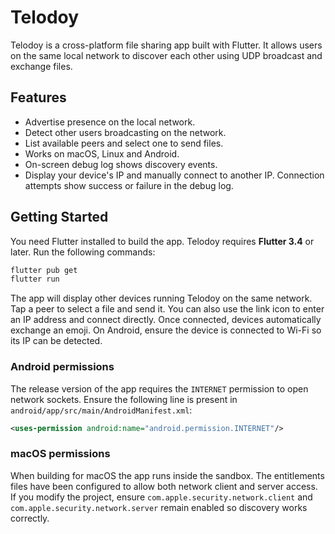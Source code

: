# Telodoy

Telodoy is a cross-platform file sharing app built with Flutter. It allows users on the same local network to discover each other using UDP broadcast and exchange files.

## Features

- Advertise presence on the local network.
- Detect other users broadcasting on the network.
- List available peers and select one to send files.
- Works on macOS, Linux and Android.
- On-screen debug log shows discovery events.
- Display your device's IP and manually connect to another IP. Connection
  attempts show success or failure in the debug log.


## Getting Started

You need Flutter installed to build the app. Telodoy requires **Flutter 3.4** or later. Run the following commands:

```bash
flutter pub get
flutter run
```

The app will display other devices running Telodoy on the same network. Tap a peer to select a file and send it.
You can also use the link icon to enter an IP address and connect directly. Once
connected, devices automatically exchange an emoji. On Android, ensure the
device is connected to Wi-Fi so its IP can be detected.

### Android permissions

The release version of the app requires the `INTERNET` permission to open
network sockets. Ensure the following line is present in
`android/app/src/main/AndroidManifest.xml`:

```xml
<uses-permission android:name="android.permission.INTERNET"/>
```


### macOS permissions

When building for macOS the app runs inside the sandbox. The entitlements files
have been configured to allow both network client and server access. If you
modify the project, ensure `com.apple.security.network.client` and
`com.apple.security.network.server` remain enabled so discovery works correctly.
